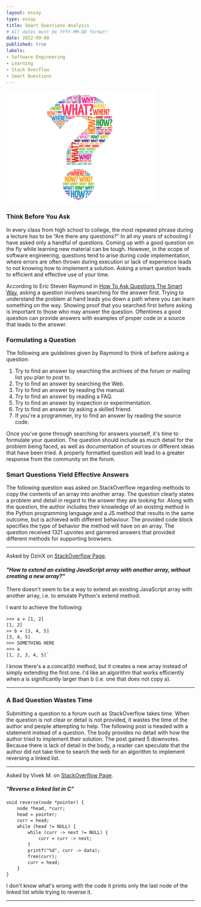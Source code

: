 ```yaml
---
layout: essay
type: essay
title: Smart Questions Analysis
# All dates must be YYYY-MM-DD format!
date: 2022-09-08
published: true
labels:
- Software Engineering
- Learning
- Stack Overflow
- Smart Questions
---
```


<img width="400px" class="rounded float-start pe-4" src="../img/smart-questions/questionmark.jpeg">

### Think Before You Ask
In every class from high school to college, the most repeated phrase during a lecture has to be “Are there any questions?” In all my years of schooling I have asked only a handful of questions.  Coming up with a good question on the fly while learning new material can be tough. However, in the scope of software engineering, questions tend to arise during code implementation, where errors are often thrown during execution or lack of experience leads to not knowing how to implement a solution. Asking a smart question leads to efficient and effective use of your time. 

According to Eric Steven Raymond in [How To Ask Questions The Smart Way](http://www.catb.org/esr/faqs/smart-questions.html), asking a question involves searching for the answer first. Trying to understand the problem at hand leads you down a path where you can learn something on the way. Showing proof that you searched first before asking is important to those who may answer the question. Oftentimes a good question can provide answers with examples of proper code or a source that leads to the answer.

### Formulating a Question

The following are guidelines given by Raymond to think of before asking a question: 
1. Try to find an answer by searching the archives of the forum or mailing list you plan to post to.
2. Try to find an answer by searching the Web.
3. Try to find an answer by reading the manual.
4. Try to find an answer by reading a FAQ.
5. Try to find an answer by inspection or experimentation.
6. Try to find an answer by asking a skilled friend.
7. If you're a programmer, try to find an answer by reading the source code.

Once you've gone through searching for answers yourself, it's time to formulate your question. The question should include as much detail for the problem being faced, as well as documentation of sources or different ideas that have been tried. A properly formatted question will lead to a greater response from the community on the forum. 

### Smart Questions Yield Effective Answers
The following question was asked on StackOverflow regarding methods to copy the contents of an array into another array. The question clearly states a problem and detail in regard to the answer they are looking for. Along with the question, the author includes their knowledge of an existing method in the Python programming language and a JS method that results in the same outcome, but is achieved with different behaviour. The provided code block specifies the type of behavior the method will have on an array. The question received 1321 upvotes and garnered answers that provided different methods for supporting browsers.  
________________________________________________________________________________________________________

Asked by DzinX on [StackOverflow Page](https://stackoverflow.com/questions/1374126/how-to-extend-an-existing-javascript-array-with-another-array-without-creating).
####  *"How to extend an existing JavaScript array with another array, without creating a new array?"*

There doesn't seem to be a way to extend an existing JavaScript array with another array, i.e. to emulate Python's extend method.

I want to achieve the following:
```
>>> a = [1, 2]
[1, 2]
>> b = [3, 4, 5]
[3, 4, 5]
>>> SOMETHING HERE
>>> a
[1, 2, 3, 4, 5]`
```
I know there's a a.concat(b) method, but it creates a new array instead of simply extending the first one. I'd like an algorithm that works efficiently when a is significantly larger than b (i.e. one that does not copy a).

________________________________________________________________________________________________________


### A Bad Question Wastes Time 
Submitting a question to a forum such as StackOverflow takes time. When the question is not clear or detail is not provided, it wastes the time of the author and people attempting to help. The following post is headed with a statement instead of a question. The body provides no detail with how the author tried to implement their solution. The post gained 5 downvotes. Because there is lack of detail in the body, a reader can speculate that the author did not take time to search the web for an algorithm to implement reversing a linked list. 

________________________________________________________________________________________________________

Asked by Vivek M. on [StackOverflow Page](https://stackoverflow.com/questions/38718013/reverse-a-linked-list-in-c).
####  *"Reverse a linked list in C"*

```
void reverse(node *pointer) {
    node *head, *curr;
    head = pointer;
    curr = head;
    while (head != NULL) {
        while (curr -> next != NULL) {
            curr = curr -> next;
        }
        printf("%d", curr -> data);
        free(curr);
        curr = head;
    }
}
```
I don't know what's wrong with the code it prints only the last node of the linked list while trying to reverse it.

________________________________________________________________________________________________________
